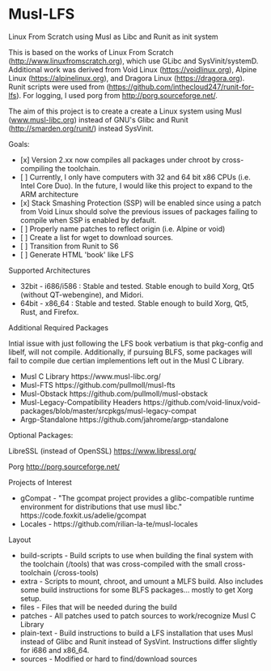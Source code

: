 # Musl-LFS
Linux From Scratch using Musl as Libc and Runit as init system

This is based on the works of Linux From Scratch (http://www.linuxfromscratch.org), which use GLibc and SysVinit/systemD. Additional work was derived from Void Linux (https://voidlinux.org), Alpine Linux (https://alpinelinux.org), and Dragora Linux (https://dragora.org). Runit scripts were used from (https://github.com/inthecloud247/runit-for-lfs). For logging, I used porg from http://porg.sourceforge.net/.

The aim of this project is to create a create a Linux system using Musl (www.musl-libc.org) instead of GNU's Glibc and Runit (http://smarden.org/runit/) instead SysVinit.

Goals:
<ul>
<li> [x] Version 2.xx now compiles all packages under chroot by cross-compiling the toolchain. </li>
<li> [ ] Currently, I only have computers with 32 and 64 bit x86 CPUs (i.e. Intel Core Duo). In the future, I would like this project to expand to the ARM architecture </li>
<li> [x] Stack Smashing Protection (SSP) will be enabled since using a patch from Void Linux should solve the previous issues of packages failing to compile when SSP is enabled by default.
<li> [ ] Properly name patches to reflect origin (i.e. Alpine or void) </li>
<li> [ ] Create a list for wget to download sources.
<li> [ ] Transition from Runit to S6 </li>
<li> [ ] Generate HTML 'book' like LFS</li>
</ul>

Supported Architectures
<ul>
<li>32bit - i686/i586 : Stable and tested. Stable enough to build Xorg, Qt5 (without QT-webengine), and Midori.</li>
<li>64bit - x86_64 : Stable and tested. Stable enough to build Xorg, Qt5, Rust, and Firefox.
</ul>

Additional Required Packages 

Intial issue with just following the LFS book verbatium is that pkg-config and libelf, will not compile. Additionally, if pursuing BLFS, some packages will fail to compile due certian implementions left out in the Musl C Library.

<ul>
<li>Musl C Library
https://www.musl-libc.org/</li>

<li>Musl-FTS 
https://github.com/pullmoll/musl-fts</li>

<li>Musl-Obstack
https://github.com/pullmoll/musl-obstack</li>

<li>Musl-Legacy-Compatibility Headers
https://github.com/void-linux/void-packages/blob/master/srcpkgs/musl-legacy-compat </li>

<li>Argp-Standalone
https://github.com/jahrome/argp-standalone</li>
</ul>

Optional Packages:

LibreSSL (instead of OpenSSL)
https://www.libressl.org/

Porg
http://porg.sourceforge.net/

Projects of Interest

<ul>
<li>gCompat - "The gcompat project provides a glibc-compatible runtime environment for distributions that use musl libc."
https://code.foxkit.us/adelie/gcompat</li>
  <li> Locales - https://github.com/rilian-la-te/musl-locales </li>
</ul>

Layout

<ul>
  <li>build-scripts - Build scripts to use when building the final system with the toolchain (/tools) that was cross-compiled with the small cross-toolchain (/cross-tools)</li>
  <li>extra - Scripts to mount, chroot, and umount a MLFS build. Also includes some build instructions for some BLFS packages... mostly to get Xorg setup.</li>
  <li>files - Files that will be needed during the build</li>
  <li>patches - All patches used to patch sources to work/recognize Musl C Library</li>
  <li>plain-text - Build instructions to build a LFS installation that uses Musl instead of Glibc and Runit instead of SysVint. Instructions differ slightly for i686 and x86_64.</li>
  <li>sources - Modified or hard to find/download sources</li>
</ul>

